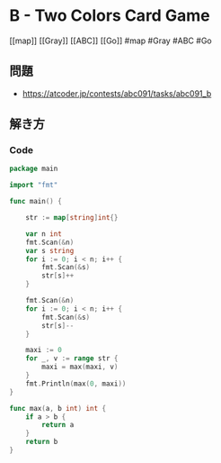 # B - Two Colors Card Game
[[map]] [[Gray]] [[ABC]] [[Go]]
#map #Gray #ABC #Go 

## 問題
- https://atcoder.jp/contests/abc091/tasks/abc091_b

## 解き方
### Code
```go
package main

import "fmt"

func main() {

	str := map[string]int{}

	var n int
	fmt.Scan(&n)
	var s string
	for i := 0; i < n; i++ {
		fmt.Scan(&s)
		str[s]++
	}

	fmt.Scan(&n)
	for i := 0; i < n; i++ {
		fmt.Scan(&s)
		str[s]--
	}

	maxi := 0
	for _, v := range str {
		maxi = max(maxi, v)
	}
	fmt.Println(max(0, maxi))
}

func max(a, b int) int {
	if a > b {
		return a
	}
	return b
}
```